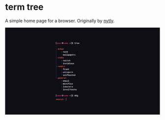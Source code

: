 # term tree

A simple home page for a browser. Originally by [nytly](https://notabug.org/nytly/home).

![Demo Image](/images/tree_home.jpg)

